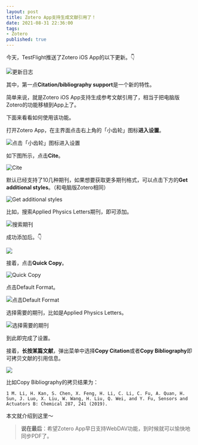 ```yaml
---
layout: post
title: Zotero App支持生成文献引用了！
date: 2021-08-31 22:36:00
tags: 
- Zotero
published: true
---
```




今天，TestFlight推送了Zotero iOS App的以下更新。👇

![更新日志](https://gitee.com/qnscholar/figurebed/raw/master/img/20210831190046.PNG)

其中，第一点**Citation/bibliography support**是一个新的特性。

简单来说，就是Zotero iOS App支持生成参考文献引用了，相当于把电脑版Zotero的功能移植到App上了。

下面来看看如何使用该功能。

打开Zotero App，在主界面点击右上角的「小齿轮」图标**进入设置**。

![点击「小齿轮」图标进入设置](https://gitee.com/qnscholar/figurebed/raw/master/img/20210831190551.PNG)

如下图所示，点击**Cite**。

![Cite](https://gitee.com/qnscholar/figurebed/raw/master/img/20210831190800.PNG)

默认已经支持了10几种期刊，如果想要获取更多期刊格式，可以点击下方的**Get additional styles**。（和电脑版Zotero相同）

![Get additional styles](https://gitee.com/qnscholar/figurebed/raw/master/img/20210831191134.PNG)

比如，搜索Applied Physics Letters期刊，即可添加。

![搜索期刊](https://gitee.com/qnscholar/figurebed/raw/master/img/20210831191522.PNG)

成功添加后。👇

![](https://gitee.com/qnscholar/figurebed/raw/master/img/20210831191703.PNG)

接着，点击**Quick Copy**。

![Quick Copy](https://gitee.com/qnscholar/figurebed/raw/master/img/20210831192009.PNG)

点击Default Format。

![点击Default Format](https://gitee.com/qnscholar/figurebed/raw/master/img/20210831192055.PNG)

选择需要的期刊，比如是Applied Physics Letters。

![选择需要的期刊](https://gitee.com/qnscholar/figurebed/raw/master/img/20210831192130.PNG)

到此即完成了设置。

接着，**长按某篇文献**，弹出菜单中选择**Copy Citation**或者**Copy Bibliography**即可拷贝文献的引用信息。

![](https://gitee.com/qnscholar/figurebed/raw/master/img/20210831192227.PNG)

比如Copy Bibliography的拷贝结果为：

`1 M. Li, H. Kan, S. Chen, X. Feng, H. Li, C. Li, C. Fu, A. Quan, H. Sun, J. Luo, X. Liu, W. Wang, H. Liu, Q. Wei, and Y. Fu, Sensors and Actuators B: Chemical 287, 241 (2019).`

本文就介绍到这里～

> **说在最后**：希望Zotero App早日支持WebDAV功能，到时候就可以愉快地同步PDF了。
